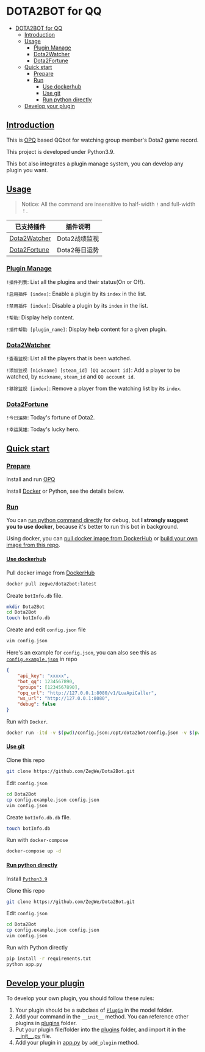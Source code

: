# DOTA2BOT for QQ

- [DOTA2BOT for QQ](#dota2bot-for-qq)
	- [Introduction](#introduction)
	- [Usage](#usage)
		- [Plugin Manage](#plugin-manage)
		- [Dota2Watcher](#dota2watcher)
		- [Dota2Fortune](#dota2fortune)
	- [Quick start](#quick-start)
		- [Prepare](#prepare)
		- [Run](#run)
			- [Use dockerhub](#use-dockerhub)
			- [Use git](#use-git)
			- [Run python directly](#run-python-directly)
	- [Develop your plugin](#develop-your-plugin)

## [Introduction](#introduction)

This is [OPQ](https://github.com/OPQBOT/OPQ) based QQbot for watching group member's Dota2 game record.

This project is developed under Python3.9.

This bot also integrates a plugin manage system, you can develop any plugin you want.

## [Usage](#usage)

> Notice: All the command are insensitive to half-width `!` and full-width `！`.

|已支持插件|插件说明|
|-|-|
|[Dota2Watcher](#dota2watcher)|Dota2战绩监视|
|[Dota2Fortune](#dota2fortune)|Dota2每日运势|

### [Plugin Manage](#plugin-manage)

`!插件列表`: List all the plugins and their status(On or Off).

`!启用插件 [index]`: Enable a plugin by its `index` in the list.

`!禁用插件 [index]`: Disable a plugin by its `index` in the list.

`!帮助`: Display help content.

`!插件帮助 [plugin_name]`: Display help content for a given plugin.

### [Dota2Watcher](#dota2watcher)

`!查看监视`: List all the players that is been watched.

`!添加监视 [nickname] [steam_id] [QQ account id]`: Add a player to be watched, by `nickname`, `steam_id` and `QQ account id`.

`!移除监视 [index]`: Remove a player from the watching list by its `index`.

### [Dota2Fortune](#dota2fortune)

`!今日运势`: Today's fortune of Dota2.

`!幸运英雄`: Today's lucky hero.

## [Quick start](#quick-start)

### [Prepare](#prepare)

Install and run [OPQ](https://github.com/OPQBOT/OPQ)

Install [Docker](https://docs.docker.com/engine/install/) or Python, see the details below.

### [Run](#run)

You can [run python command directly](#run-python-directly) for debug, but **I strongly suggest you to use docker**, because it's better to run this bot in background.

Using docker, you can [pull docker image from DockerHub](#use-dockerhub) or [build your own image from this repo](#use-git).

#### [Use dockerhub](#use-dockerhub)

Pull docker image from [DockerHub](https://hub.docker.com/r/zegwe/dota2bot)
```bash
docker pull zegwe/dota2bot:latest
```

Create `botInfo.db` file.

```bash
mkdir Dota2Bot
cd Dota2Bot
touch botInfo.db
```

Create and edit `config.json` file

```bash
vim config.json
```

Here's an example for `config.json`, you can also see this as [`config.example.json`](./config.example.json) in repo

```json
{
	"api_key": "xxxxx",
	"bot_qq": 1234567890,
	"groups": [1234567890],
	"opq_url": "http://127.0.0.1:8080/v1/LuaApiCaller",
	"ws_url": "http://127.0.0.1:8080",
	"debug": false
}
```

Run with `Docker`.

```bash
docker run -itd -v $(pwd)/config.json:/opt/dota2bot/config.json -v $(pwd)/botInfo.db:/opt/dota2bot/botInfo.db --name dota2bot zegwe/dota2bot:latest
```

#### [Use git](#use-git)

Clone this repo

```bash
git clone https://github.com/ZegWe/Dota2Bot.git
```

Edit `config.json`

```bash
cd Dota2Bot
cp config.example.json config.json
vim config.json
```

Create `botInfo.db.db` file.

```bash
touch botInfo.db
```

Run with `docker-compose`

```bash
docker-compose up -d
```

#### [Run python directly](#run-python-directly)

Install [`Python3.9`](https://www.python.org/downloads/)

Clone this repo

```bash
git clone https://github.com/ZegWe/Dota2Bot.git
```

Edit `config.json`

```bash
cd Dota2Bot
cp config.example.json config.json
vim config.json
```

Run with Python directly

```bash
pip install -r requirements.txt
python app.py
```

## [Develop your plugin](#develop-your-plugin)

To develop your own plugin, you should follow these rules:

1. Your plugin should be a subclass of [`Plugin`](/model/plugin.py) in the model folder.
2. Add your command in the `__init__` method. You can reference other plugins in [plugins](/plugins) folder.
3. Put your plugin file/folder into the [plugins](/plugins) folder, and import it in the [\_\_init__.py](/plugins/__init__.py) file.
4. Add your plugin in [app.py](/app.py) by `add_plugin` method.